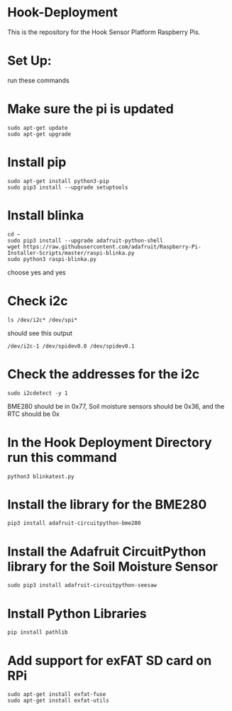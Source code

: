 # Hook-Deployment
This is the repository for the Hook Sensor Platform Raspberry Pis. 

# Set Up:
run these commands 

# Make sure the pi is updated
```
sudo apt-get update 
sudo apt-get upgrade
```

# Install pip
```
sudo apt-get install python3-pip
sudo pip3 install --upgrade setuptools
```

# Install blinka
```
cd ~
sudo pip3 install --upgrade adafruit-python-shell
wget https://raw.githubusercontent.com/adafruit/Raspberry-Pi-Installer-Scripts/master/raspi-blinka.py
sudo python3 raspi-blinka.py
```
choose yes and yes

# Check i2c
```
ls /dev/i2c* /dev/spi*
```
should see this output
```
/dev/i2c-1 /dev/spidev0.0 /dev/spidev0.1
````

# Check the addresses for the i2c
```
sudo i2cdetect -y 1
````
BME280 should be in 0x77, Soil moisture sensors should be 0x36, and the RTC should be 0x

# In the Hook Deployment Directory run this command
```
python3 blinkatest.py
```

# Install the library for the BME280
```
pip3 install adafruit-circuitpython-bme280
```

# Install the Adafruit CircuitPython library for the Soil Moisture Sensor
```
sudo pip3 install adafruit-circuitpython-seesaw
```
# Install Python Libraries
```
pip install pathlib

```

# Add support for exFAT SD card on RPi
```
sudo apt-get install exfat-fuse
sudo apt-get install exfat-utils
```

